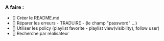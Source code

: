 ### A faire :

- [] Créer le README.md
- [] Réparer les erreurs - TRADUIRE - (le champ "password" ...)
- [] Utiliser les policy (playlist favorite - playlist view(visibility), follow user)
- [] Recherche par réalisateur
